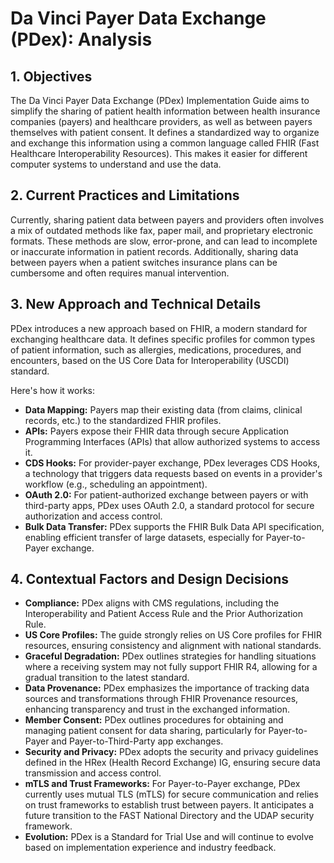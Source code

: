 # Da Vinci Payer Data Exchange (PDex): Analysis

## 1. Objectives

The Da Vinci Payer Data Exchange (PDex) Implementation Guide aims to simplify the sharing of patient health information between health insurance companies (payers) and healthcare providers, as well as between payers themselves with patient consent. It defines a standardized way to organize and exchange this information using a common language called FHIR (Fast Healthcare Interoperability Resources). This makes it easier for different computer systems to understand and use the data.

## 2. Current Practices and Limitations

Currently, sharing patient data between payers and providers often involves a mix of outdated methods like fax, paper mail, and proprietary electronic formats. These methods are slow, error-prone, and can lead to incomplete or inaccurate information in patient records. Additionally, sharing data between payers when a patient switches insurance plans can be cumbersome and often requires manual intervention.

## 3. New Approach and Technical Details

PDex introduces a new approach based on FHIR, a modern standard for exchanging healthcare data. It defines specific profiles for common types of patient information, such as allergies, medications, procedures, and encounters, based on the US Core Data for Interoperability (USCDI) standard.

Here's how it works:

- **Data Mapping:** Payers map their existing data (from claims, clinical records, etc.) to the standardized FHIR profiles.
- **APIs:** Payers expose their FHIR data through secure Application Programming Interfaces (APIs) that allow authorized systems to access it.
- **CDS Hooks:** For provider-payer exchange, PDex leverages CDS Hooks, a technology that triggers data requests based on events in a provider's workflow (e.g., scheduling an appointment).
- **OAuth 2.0:** For patient-authorized exchange between payers or with third-party apps, PDex uses OAuth 2.0, a standard protocol for secure authorization and access control.
- **Bulk Data Transfer:** PDex supports the FHIR Bulk Data API specification, enabling efficient transfer of large datasets, especially for Payer-to-Payer exchange.

## 4. Contextual Factors and Design Decisions

- **Compliance:** PDex aligns with CMS regulations, including the Interoperability and Patient Access Rule and the Prior Authorization Rule.
- **US Core Profiles:** The guide strongly relies on US Core profiles for FHIR resources, ensuring consistency and alignment with national standards.
- **Graceful Degradation:** PDex outlines strategies for handling situations where a receiving system may not fully support FHIR R4, allowing for a gradual transition to the latest standard.
- **Data Provenance:** PDex emphasizes the importance of tracking data sources and transformations through FHIR Provenance resources, enhancing transparency and trust in the exchanged information.
- **Member Consent:** PDex outlines procedures for obtaining and managing patient consent for data sharing, particularly for Payer-to-Payer and Payer-to-Third-Party app exchanges.
- **Security and Privacy:** PDex adopts the security and privacy guidelines defined in the HRex (Health Record Exchange) IG, ensuring secure data transmission and access control.
- **mTLS and Trust Frameworks:** For Payer-to-Payer exchange, PDex currently uses mutual TLS (mTLS) for secure communication and relies on trust frameworks to establish trust between payers. It anticipates a future transition to the FAST National Directory and the UDAP security framework.
- **Evolution:** PDex is a Standard for Trial Use and will continue to evolve based on implementation experience and industry feedback. 
